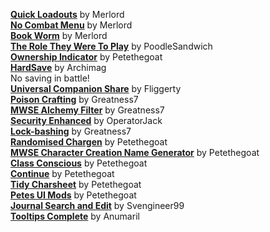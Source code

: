 [**Quick Loadouts**](https://www.nexusmods.com/morrowind/mods/46708) by Merlord  
[**No Combat Menu**](https://www.nexusmods.com/morrowind/mods/46732) by Merlord  
[**Book Worm**](https://www.nexusmods.com/morrowind/mods/46851) by Merlord  
[**The Role They Were To Play**](https://www.nexusmods.com/morrowind/mods/46411) by PoodleSandwich  
[**Ownership Indicator**](https://www.nexusmods.com/morrowind/mods/45940) by Petethegoat  
[**HardSave**](https://www.nexusmods.com/morrowind/mods/47170) by Archimag  
No saving in battle!  
[**Universal Companion Share**](http://download.fliggerty.com/download--14) by Fliggerty  
[**Poison Crafting**](https://www.nexusmods.com/morrowind/mods/45729) by Greatness7  
[**MWSE Alchemy Filter**](https://www.nexusmods.com/morrowind/mods/44808) by Greatness7  
[**Security Enhanced**](https://www.nexusmods.com/morrowind/mods/47038) by OperatorJack  
[**Lock-bashing**](https://www.nexusmods.com/morrowind/mods/44857) by Greatness7  
[**Randomised Chargen**](https://www.nexusmods.com/morrowind/mods/46915) by Petethegoat  
[**MWSE Character Creation Name Generator**](https://www.nexusmods.com/morrowind/mods/46189) by Petethegoat  
[**Class Conscious**](https://www.nexusmods.com/morrowind/mods/46902) by Petethegoat  
[**Continue**](https://www.nexusmods.com/morrowind/mods/45952) by Petethegoat  
[**Tidy Charsheet**](https://www.nexusmods.com/morrowind/mods/45939) by Petethegoat  
[**Petes UI Mods**](https://www.nexusmods.com/morrowind/mods/45859) by Petethegoat  
[**Journal Search and Edit**](https://www.nexusmods.com/morrowind/mods/46756) by Svengineer99  
[**Tooltips Complete**](https://www.nexusmods.com/morrowind/mods/46842) by Anumaril  
